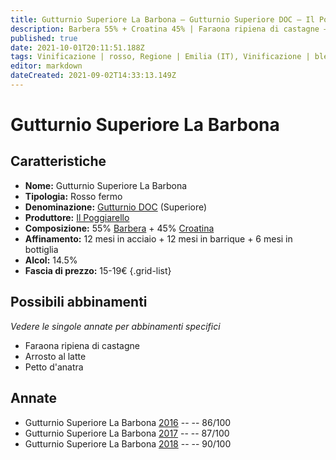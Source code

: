 ```yaml
---
title: Gutturnio Superiore La Barbona – Gutturnio Superiore DOC – Il Poggiarello – Emilia (IT) – 15-19€ – 3★-4★
description: Barbera 55% + Croatina 45% | Faraona ripiena di castagne – Arrosto al latte – Petto d'anatra
published: true
date: 2021-10-01T20:11:51.188Z
tags: Vinificazione | rosso, Regione | Emilia (IT), Vinificazione | blend, Vinificazione | fermo, Valutazioni | 4 stelle, Vitigni | Barbera, Vitigni | Croatina, Prezzi | 15-19€, Alimento | faraona, Aromatizzazione | ripiena di castagne, Alimento | maiale, Cottura | arrosto, Aromatizzazione | al latte, Alimento | anatra, Alimento-dettagli | petto
editor: markdown
dateCreated: 2021-09-02T14:33:13.149Z
---
```


# Gutturnio Superiore La Barbona 

## Caratteristiche
- **Nome:** Gutturnio Superiore La Barbona 
- **Tipologia:** Rosso fermo
- **Denominazione:** [Gutturnio DOC](/denominazioni/Italia/Emilia/DOC-Gutturnio) (Superiore)
- **Produttore:** [Il Poggiarello](/produttori/Italia/Emilia/Il-Poggiarello) 
- **Composizione:** 55% [Barbera](/vitigni/Italia/bacca-nera/barbera) + 45% [Croatina](/vitigni/Italia/bacca-nera/croatina)
- **Affinamento:** 12 mesi in acciaio + 12 mesi in barrique + 6 mesi in bottiglia
- **Alcol:** 14.5%
- **Fascia di prezzo:** 15-19€
{.grid-list}

## Possibili abbinamenti
*Vedere le singole annate per abbinamenti specifici*

- Faraona ripiena di castagne
- Arrosto al latte 
- Petto d'anatra

## Annate
- Gutturnio Superiore La Barbona [2016](/vini/Italia/Emilia/Il-Poggiarello/Gutturnio-Superiore-La-Barbona/2016) -- <span class="star-3"></span> -- 86/100
- Gutturnio Superiore La Barbona [2017](/vini/Italia/Emilia/Il-Poggiarello/Gutturnio-Superiore-La-Barbona/2017) -- <span class="star-3"></span> -- 87/100
- Gutturnio Superiore La Barbona [2018](/vini/Italia/Emilia/Il-Poggiarello/Gutturnio-Superiore-La-Barbona/2018) -- <span class="star-4"></span> -- 90/100

